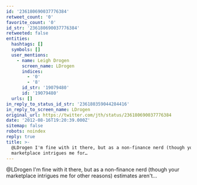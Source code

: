 ```yaml
---
id: '236180690037776384'
retweet_count: '0'
favorite_count: '0'
id_str: '236180690037776384'
retweeted: false
entities:
  hashtags: []
  symbols: []
  user_mentions:
    - name: Leigh Drogen
      screen_name: LDrogen
      indices:
        - '0'
        - '8'
      id_str: '19079480'
      id: '19079480'
  urls: []
in_reply_to_status_id_str: '236180359044284416'
in_reply_to_screen_name: LDrogen
original_url: https://twitter.com/jth/status/236180690037776384
date: '2012-08-16T19:20:39.000Z'
sitemap: false
robots: noindex
reply: true
title: >-
  @LDrogen I'm fine with it there, but as a non-finance nerd (though your
  marketplace intrigues me for…
---
```


@LDrogen I'm fine with it there, but as a non-finance nerd (though your marketplace intrigues me for other reasons) estimates aren't...